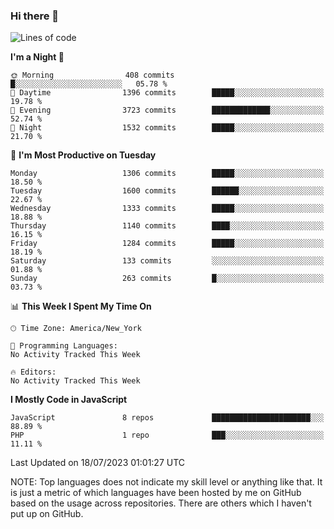 ### Hi there 👋

<!--
**LynxJinxxy/LynxJinxxy** is a ✨ _special_ ✨ repository because its `README.md` (this file) appears on your GitHub profile.

Here are some ideas to get you started:

- 🔭 I’m currently working on ...
- 🌱 I’m currently learning ...
- 👯 I’m looking to collaborate on ...
- 🤔 I’m looking for help with ...
- 💬 Ask me about ...
- 📫 How to reach me: ...
- 😄 Pronouns: ...
- ⚡ Fun fact: ...
-->

<!--START_SECTION:waka-->
![Lines of code](https://img.shields.io/badge/From%20Hello%20World%20I%27ve%20Written-15.1%20million%20lines%20of%20code-blue)

**I'm a Night 🦉** 

```text
🌞 Morning                408 commits         █░░░░░░░░░░░░░░░░░░░░░░░░   05.78 % 
🌆 Daytime                1396 commits        █████░░░░░░░░░░░░░░░░░░░░   19.78 % 
🌃 Evening                3723 commits        █████████████░░░░░░░░░░░░   52.74 % 
🌙 Night                  1532 commits        █████░░░░░░░░░░░░░░░░░░░░   21.70 % 
```
📅 **I'm Most Productive on Tuesday** 

```text
Monday                   1306 commits        █████░░░░░░░░░░░░░░░░░░░░   18.50 % 
Tuesday                  1600 commits        ██████░░░░░░░░░░░░░░░░░░░   22.67 % 
Wednesday                1333 commits        █████░░░░░░░░░░░░░░░░░░░░   18.88 % 
Thursday                 1140 commits        ████░░░░░░░░░░░░░░░░░░░░░   16.15 % 
Friday                   1284 commits        █████░░░░░░░░░░░░░░░░░░░░   18.19 % 
Saturday                 133 commits         ░░░░░░░░░░░░░░░░░░░░░░░░░   01.88 % 
Sunday                   263 commits         █░░░░░░░░░░░░░░░░░░░░░░░░   03.73 % 
```


📊 **This Week I Spent My Time On** 

```text
🕑︎ Time Zone: America/New_York

💬 Programming Languages: 
No Activity Tracked This Week

🔥 Editors: 
No Activity Tracked This Week
```

**I Mostly Code in JavaScript** 

```text
JavaScript               8 repos             ██████████████████████░░░   88.89 % 
PHP                      1 repo              ███░░░░░░░░░░░░░░░░░░░░░░   11.11 % 
```




 Last Updated on 18/07/2023 01:01:27 UTC
<!--END_SECTION:waka-->
NOTE: Top languages does not indicate my skill level or anything like that. It is just a metric of which languages have been hosted by me on GitHub based on the usage across repositories. There are others which I haven't put up on GitHub.
